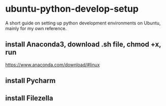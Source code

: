 # ubuntu-python-develop-setup
A short guide on setting up python development environments on Ubuntu, mainly for my own reference. 

## install Anaconda3, download .sh file, chmod +x, run
https://www.anaconda.com/download/#linux

## install Pycharm 
## install Filezella
